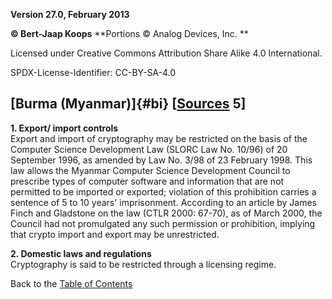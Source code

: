 **Version 27.0, February 2013**

**© Bert-Jaap Koops**
**Portions © Analog Devices, Inc. **  

Licensed under Creative Commons Attribution Share Alike 4.0 International.

SPDX-License-Identifier: CC-BY-SA-4.0

## [Burma (Myanmar)]{#bi} \[[Sources](cls-srce.htm) 5\]

**1. Export/ import controls**\
Export and import of cryptography may be restricted on the basis of the
Computer Science Development Law (SLORC Law No. 10/96) of 20 September
1996, as amended by Law No. 3/98 of 23 February 1998. This law allows
the Myanmar Computer Science Development Council to prescribe types of
computer software and information that are not permitted to be imported
or exported; violation of this prohibition carries a sentence of 5 to 10
years\' imprisonment. According to an article by James Finch and
Gladstone on the law (CTLR 2000: 67-70), as of March 2000, the Council
had not promulgated any such permission or prohibition, implying that
crypto import and export may be unrestricted.

**2. Domestic laws and regulations**\
Cryptography is said to be restricted through a licensing regime.

Back to the [Table of Contents](index.html#toc)
